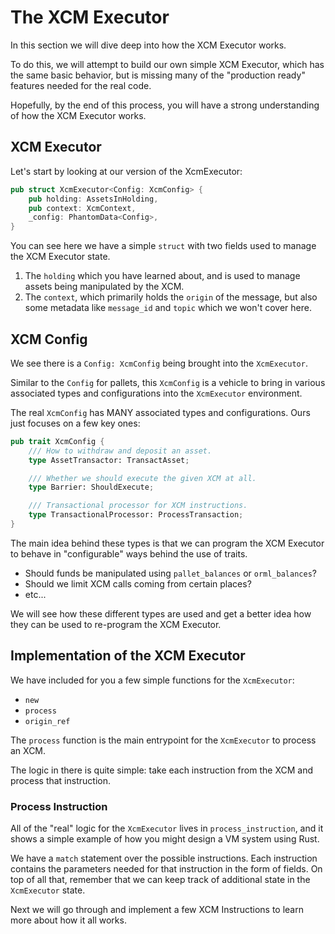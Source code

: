 # The XCM Executor

In this section we will dive deep into how the XCM Executor works.

To do this, we will attempt to build our own simple XCM Executor, which has the same basic behavior, but is missing many of the "production ready" features needed for the real code.

Hopefully, by the end of this process, you will have a strong understanding of how the XCM Executor works.

## XCM Executor

Let's start by looking at our version of the XcmExecutor:

```rust
pub struct XcmExecutor<Config: XcmConfig> {
	pub holding: AssetsInHolding,
	pub context: XcmContext,
	_config: PhantomData<Config>,
}
```

You can see here we have a simple `struct` with two fields used to manage the XCM Executor state.

1. The `holding` which you have learned about, and is used to manage assets being manipulated by the XCM.
2. The `context`, which primarily holds the `origin` of the message, but also some metadata like `message_id` and `topic` which we won't cover here.

## XCM Config

We see there is a `Config: XcmConfig` being brought into the `XcmExecutor`.

Similar to the `Config` for pallets, this `XcmConfig` is a vehicle to bring in various associated types and configurations into the `XcmExecutor` environment.

The real `XcmConfig` has MANY associated types and configurations. Ours just focuses on a few key ones:

```rust
pub trait XcmConfig {
	/// How to withdraw and deposit an asset.
	type AssetTransactor: TransactAsset;

	/// Whether we should execute the given XCM at all.
	type Barrier: ShouldExecute;

	/// Transactional processor for XCM instructions.
	type TransactionalProcessor: ProcessTransaction;
}
```

The main idea behind these types is that we can program the XCM Executor to behave in "configurable" ways behind the use of traits.

- Should funds be manipulated using `pallet_balances` or `orml_balances`?
- Should we limit XCM calls coming from certain places?
- etc...

We will see how these different types are used and get a better idea how they can be used to re-program the XCM Executor.

## Implementation of the XCM Executor

We have included for you a few simple functions for the `XcmExecutor`:

- `new`
- `process`
- `origin_ref`

The `process` function is the main entrypoint for the `XcmExecutor` to process an XCM.

The logic in there is quite simple: take each instruction from the XCM and process that instruction.

### Process Instruction

All of the "real" logic for the `XcmExecutor` lives in `process_instruction`, and it shows a simple example of how you might design a VM system using Rust.

We have a `match` statement over the possible instructions. Each instruction contains the parameters needed for that instruction in the form of fields. On top of all that, remember that we can keep track of additional state in the `XcmExecutor` state.

Next we will go through and implement a few XCM Instructions to learn more about how it all works.
